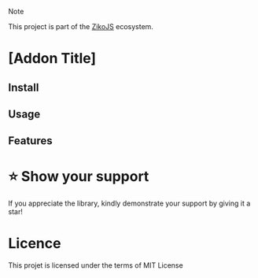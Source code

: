 > [!NOTE]  
> This project is part of the [ZikoJS](https://github.com/zakarialaoui10/ziko.js) ecosystem.

# [Addon Title] 

<!-- Overview Or Description-->

## Install

## Usage

## Features

# ⭐️ Show your support

If you appreciate the library, kindly demonstrate your support by giving it a star!<br>

<!--## Financial support-->

# Licence
This projet is licensed under the terms of MIT License
